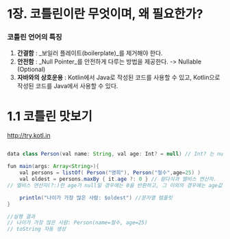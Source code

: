 # 1장. 코틀린이란 무엇이며, 왜 필요한가?
### 코틀린 언어의 특징
1) __간결함__
	: _보일러 플레이트(boilerplate)_를 제거해야 한다.
2) __안전함__
	: _Null Pointer_를 안전하게 다루는 방법을 제공한다. 
	-> Nullable (Optional)
3) __자바와의 상호운용__
	: Kotlin에서 Java로 작성된 코드를 사용할 수 있고, Kotlin으로 작성된 코드를 Java에서 사용할 수 있다. 

# 1.1 코틀린 맛보기
http://try.kotl.in

```java

data class Person(val name: String, val age: Int? = null) // Int? 는 null이 될 수 있는 타입.  

fun main(args: Array<String>){
	val persons = listOf( Person("영희"), Person("철수",age=25) )
	val oldest = persons.maxBy { it.age ?: 0 } // 람다식과 엘비스 연산자.
// 엘비스 연산자(?:)란 age가 null일 경우에는 0을 반환하고, 그 이외의 경우에는 age값을 반환한다.

	println("나이가 가장 많은 사람: $oldest") //문자열 템플릿
}

//실행 결과
// 나이가 가장 많은 사람: Person(name=철수, age=25)
// toString 자동 생성

```

